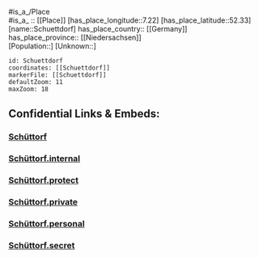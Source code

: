 ﻿---
location: [52.33,7.22] 
mapzoom: [7,12] 
mapmarker: city 
type: City
tags:
- geo/City


SpocWebEntityId: 34130
isDeleted: false
confidential: public

---
#is_a_/Place  
#is_a_ :: [[Place]] 
[has_place_longitude::7.22] 
[has_place_latitude::52.33] 
[name::Schuettdorf] 
has_place_country:: [[Germany]]  
has_place_province:: [[Niedersachsen]]  
[Population::] 
[Unknown::] 


```leaflet
id: Schuettdorf
coordinates: [[Schuettdorf]] 
markerFile: [[Schuettdorf]] 
defaultZoom: 11 
maxZoom: 18
```


## Confidential Links & Embeds: 

### [Schüttorf](/_public/Earth/Continent/Europe/Europe~Central/Germany/Germany~West/Niedersachsen/counties~Niedersachsen/Grafschaft_Bentheim/cities~Bentheim/Schüttorf.md) 

### [Schüttorf.internal](/_internal/Earth/Continent/Europe/Europe~Central/Germany/Germany~West/Niedersachsen/counties~Niedersachsen/Grafschaft_Bentheim/cities~Bentheim/Schüttorf.internal.md) 

### [Schüttorf.protect](/_protect/Earth/Continent/Europe/Europe~Central/Germany/Germany~West/Niedersachsen/counties~Niedersachsen/Grafschaft_Bentheim/cities~Bentheim/Schüttorf.protect.md) 

### [Schüttorf.private](/_private/Earth/Continent/Europe/Europe~Central/Germany/Germany~West/Niedersachsen/counties~Niedersachsen/Grafschaft_Bentheim/cities~Bentheim/Schüttorf.private.md) 

### [Schüttorf.personal](/_personal/Earth/Continent/Europe/Europe~Central/Germany/Germany~West/Niedersachsen/counties~Niedersachsen/Grafschaft_Bentheim/cities~Bentheim/Schüttorf.personal.md) 

### [Schüttorf.secret](/_secret/Earth/Continent/Europe/Europe~Central/Germany/Germany~West/Niedersachsen/counties~Niedersachsen/Grafschaft_Bentheim/cities~Bentheim/Schüttorf.secret.md) 
